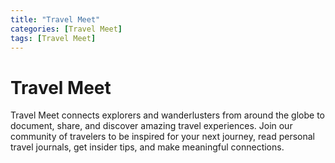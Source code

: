```yaml
---
title: "Travel Meet"
categories: [Travel Meet]
tags: [Travel Meet]
---
```


# Travel Meet

Travel Meet connects explorers and wanderlusters from around the globe to document, share, and discover amazing travel experiences. Join our community of travelers to be inspired for your next journey, read personal travel journals, get insider tips, and make meaningful connections.

